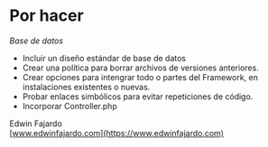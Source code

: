 Por hacer
=========

*Base de datos*
- Incluir un diseño estándar de base de datos
- Crear una política para borrar archivos de versiones anteriores.
- Crear opciones para intengrar todo o partes del Framework, en instalaciones existentes o nuevas.
- Probar enlaces simbólicos para evitar repeticiones de código.
- Incorporar Controller.php

Edwin Fajardo  
[www.edwinfajardo.com](https://www.edwinfajardo.com)

